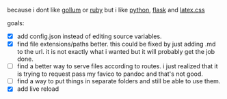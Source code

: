 because i dont like [gollum](https://github.com/gollum/gollum) or [ruby](https://www.ruby-lang.org/) but i like [python](https://www.python.org/), [flask](https://flask.palletsprojects.com/en/1.1.x/) and [latex.css](https://latex.now.sh/)

goals:
- [x] add config.json instead of editing source variables.
- [x] find file extensions/paths better. this could be fixed by just adding .md to the url. it is not exactly what i wanted but it will probably get the job done.
- [ ] find a better way to serve files according to routes. i just realized that it is trying to request pass my favico to pandoc and that's not good.
- [ ] find a way to put things in separate folders and still be able to use them.
- [x] add live reload

